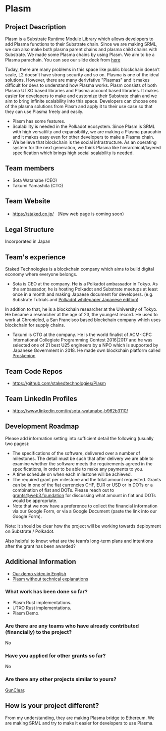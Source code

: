 # Plasm

## Project Description
Plasm is a Substrate Runtime Module Library which allows developers to add Plasma functions to their Substrate chain. Since we are making SRML, we can also make both plasma parent chains and plasma child chains with Substrate. We made some Plasma chains by using Plasm. We aim to be a Plasma parachain. You can see our slide deck from [here](https://docs.google.com/presentation/d/1c-O0Ch-m2vX4bo4KMO5KxrDQlyDqn3Kl36gjo--5A5k/edit#slide=id.p) 

Today, there are many problems in this space like public blockchain doesn’t scale, L2 doesn’t have strong security and so on. Plasma is one of the ideal solutions. However, there are many derivfative "Plasmas" and it makes difficult for devs to understand how Plasma works. Plasm consists of both Plasma UTXO based libraries and Plasma account based libraries. It makes easier for developers to make and customize their Substrate chain and we aim to bring infinite scalability into this space. Developers can choose one of the plasma solutions from Plasm and apply it to their use case so that they can use Plasma freely and easily.

* Plasm has some features.
* Scalability is needed in the Polkadot ecosystem. Since Plasm is SRML with high versatility and expansibility, we are making a Plasma paracahin and it makes easy even for other developers to make a Plasma chain.
* We believe that blockchain is the social infrastructure. As an operating system for the next generation, we think Plasma like hierarchical/layered specification which brings high social scalability is needed.

## Team members
* Sota Watanabe (CEO)
* Takumi Yamashita (CTO)

## Team Website	
* https://staked.co.jp/  （New web page is coming soon）

## Legal Structure 
Incorporated in Japan

## Team's experience
Staked Technologies is a blockchain company which aims to build digital economy where everyone belongs. 

* Sota is CEO at the company. He is a Polkadot ambassador in Tokyo. As the ambassador, he is hosting Polkadot and Substrate meetups at least once in a month and making Japaese document for developers. (e.g. Substrate Tutrials and [Polkadot whitepaper Japanese edition](https://github.com/stakedtechnologies/PolkadotWP))

In addtion to that, he is a blockchain researcher at the University of Tokyo. He became a researcher at the age of 23, the youngest record. He used to work at Chronicled, a San Francisco based blockchain company which uses blockchain for supply chains. 

* Takumi is CTO at the company. He is the world finalist of ACM-ICPC International Collegiate Programming Contest 2016|2017 and he was selected one of 21 best U25 engineers by a NPO which is supported by Japanese Government in 2018. He made own blockchain platform called [Proskenion](https://proskenion.github.io/)


## Team Code Repos
* https://github.com/stakedtechnologies/Plasm

## Team LinkedIn Profiles
* https://www.linkedin.com/in/sota-watanabe-b962b3110/

## Development Roadmap
Please add information setting into sufficient detail the following (usually two pages):

* The specifications of the software, delivered over a number of milestones. The detail must be such that after delivery we are able to examine whether the software meets the requirements agreed in the specifications, in order to be able to make any payments to you.
* A time schedule on when each milestone will be achieved.
* The required grant per milestone and the total amount requested. Grants can be in one of the fiat currencies CHF, EUR or USD or in DOTs or a combination of fiat and DOTs. Please reach out to grants@web3.foundation for discussing what amount in fiat and DOTs would be appropriate. 
* Note that we now have a preference to collect the financial information via our Google Form, or via a Google Document (paste the link into our Google Form).


Note: It should be clear how the project will be working towards deployment on Substrate / Polkadot.

Also helpful to know: what are the team’s long-term plans and intentions after the grant has been awarded?


## Additional Information
* [Our demo video in English](https://www.youtube.com/watch?v=T70iEgyuXbw&feature=youtu.be)
* [Plasm without technical explanations](https://docs.google.com/presentation/d/1er_QAOuRk4h97FCq8Sjp5h4YNQSOsRbO4mtiuCgInhY/edit?usp=sharing)

### What work has been done so far?
* Plasm Rust implementations.
* UTXO Rust implementations.
* Plasm Demo.

### Are there are any teams who have already contributed (financially) to the project?
No

### Have you applied for other grants so far?
No

### Are there any other projects similar to yours?
[GunClear](https://github.com/w3f/Web3-collaboration/pull/83/files). 

## How is your project different?
From my understanding, they are making Plasma bridge to Ethereum. We are making SRML and try to make it easier for developers to use Plasma.